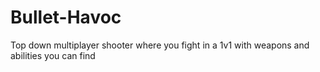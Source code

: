 # Bullet-Havoc
Top down multiplayer shooter where you fight in a 1v1 with weapons and abilities you can find
